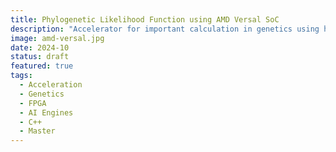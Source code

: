 ```yaml
---
title: Phylogenetic Likelihood Function using AMD Versal SoC
description: "Accelerator for important calculation in genetics using heterogenous platform with FPGA and AI engines. This project is the product of my Master thesis and confirmed my professional interest in acceleration and high-performance computing projects"
image: amd-versal.jpg
date: 2024-10
status: draft
featured: true
tags:
  - Acceleration
  - Genetics
  - FPGA
  - AI Engines
  - C++
  - Master
---
```


